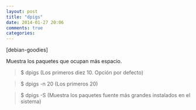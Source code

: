 ```yaml
---
layout: post
title: "dpigs"
date: 2014-01-27 20:06
comments: true
categories: 
---
```

[debian-goodies]

Muestra los paquetes que ocupan más espacio.

>$ dpigs (Los primeros diez 10. Opción por defecto)

>$ dpigs -n 20 (Los primeros 20)

>$ dpigs -S (Muestra los paquetes fuente más grandes instalados en el sistema)

